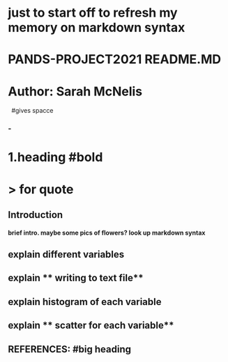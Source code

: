 # just to start off to refresh my memory on markdown syntax

# PANDS-PROJECT2021 README.MD
# Author: Sarah McNelis  

&nbsp; #gives spacce

### - 
# 1.**heading** #bold
# > for quote


## **Introduction**
#### brief intro. maybe some pics of flowers? look up markdown syntax

## explain different **variables**


## explain ** writing to text file**

## explain **histogram of each variable**

## explain ** scatter for each variable**

## **REFERENCES:** #big heading 